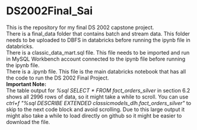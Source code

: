 # DS2002Final_Sai
This is the repository for my final DS 2002 capstone project.    
There is a final_data folder that contains batch and stream data. This folder needs to be uploaded to DBFS in databricks before running the ipynb file in databricks.   
There is a classic_data_mart.sql file. This file needs to be imported and run in MySQL Workbench account connected to the ipynb file before running the ipynb file.   
There is a .ipynb file. This file is the main databricks notebook that has all the code to run the DS 2002 Final Project.   
**Important Note:**  
The table output for *%sql SELECT * FROM fact_orders_silver* in section 6.2 shows all 2996 rows of data, so it might take a while to scroll. You can use *ctrl+f "%sql
DESCRIBE EXTENDED classicmodels_dlh.fact_orders_silver"* to skip to the next code block and avoid scrolling. Due to this large output it might also take a while to load directly on github so it might be easier to download the file.
